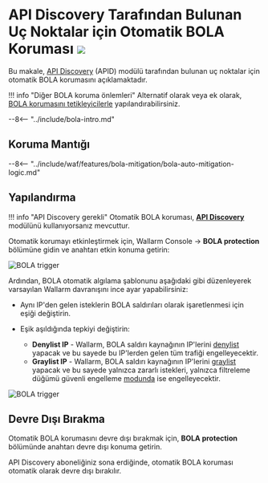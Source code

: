[variability-in-endpoints-docs]:       ../../api-discovery/exploring.md#variability
[changes-in-api-docs]:       ../../api-discovery/track-changes.md
[bola-protection-for-endpoints-docs]:  ../../api-discovery/bola-protection.md

# API Discovery Tarafından Bulunan Uç Noktalar için Otomatik BOLA Koruması <a href="../../../about-wallarm/subscription-plans/#waap-and-advanced-api-security"><img src="../../../images/api-security-tag.svg" style="border: none;"></a>

Bu makale, [API Discovery](../../api-discovery/overview.md) (APID) modülü tarafından bulunan uç noktalar için otomatik BOLA korumasını açıklamaktadır.

!!! info "Diğer BOLA koruma önlemleri"
    Alternatif olarak veya ek olarak, [BOLA korumasını tetikleyicilerle](protecting-against-bola-trigger.md) yapılandırabilirsiniz.

--8<-- "../include/bola-intro.md"

## Koruma Mantığı

--8<-- "../include/waf/features/bola-mitigation/bola-auto-mitigation-logic.md"

## Yapılandırma

!!! info "API Discovery gerekli"
    Otomatik BOLA koruması, **[API Discovery](../../api-discovery/overview.md)** modülünü kullanıyorsanız mevcuttur.

Otomatik korumayı etkinleştirmek için, Wallarm Console → **BOLA protection** bölümüne gidin ve anahtarı etkin konuma getirin:

![BOLA trigger](../../images/user-guides/bola-protection/trigger-enabled-state.png)

Ardından, BOLA otomatik algılama şablonunu aşağıdaki gibi düzenleyerek varsayılan Wallarm davranışını ince ayar yapabilirsiniz:

* Aynı IP'den gelen isteklerin BOLA saldırıları olarak işaretlenmesi için eşiği değiştirin.
* Eşik aşıldığında tepkiyi değiştirin:

    * **Denylist IP** - Wallarm, BOLA saldırı kaynağının IP'lerini [denylist](../../user-guides/ip-lists/overview.md) yapacak ve bu sayede bu IP'lerden gelen tüm trafiği engelleyecektir.
    * **Graylist IP** - Wallarm, BOLA saldırı kaynağının IP'lerini [graylist](../../user-guides/ip-lists/overview.md) yapacak ve bu sayede yalnızca zararlı istekleri, yalnızca filtreleme düğümü güvenli engelleme [modunda](../../admin-en/configure-wallarm-mode.md) ise engelleyecektir.

![BOLA trigger](../../images/user-guides/bola-protection/trigger-template.png)

## Devre Dışı Bırakma

Otomatik BOLA korumasını devre dışı bırakmak için, **BOLA protection** bölümünde anahtarı devre dışı konuma getirin.

API Discovery aboneliğiniz sona erdiğinde, otomatik BOLA koruması otomatik olarak devre dışı bırakılır.
